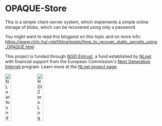 # OPAQUE-Store

This is a simple client-server system, which implements a simple online storage
of blobs, which can be recovered using only a password.

You might want to read this blogpost on this topic and on more info:
https://www.ctrlc.hu/~stef/blog/posts/How_to_recover_static_secrets_using_OPAQUE.html

This project is funded through [NGI0 Entrust](https://nlnet.nl/entrust), a fund
established by [NLnet](https://nlnet.nl) with financial support from the
European Commission's [Next Generation Internet](https://ngi.eu) program. Learn
more at the [NLnet project page](https://nlnet.nl/project/ThresholdOPRF).

[<img src="https://nlnet.nl/logo/banner.png" alt="NLnet foundation logo" width="20%" />](https://nlnet.nl)
[<img src="https://nlnet.nl/image/logos/NGI0_tag.svg" alt="NGI Zero Logo" width="20%" />](https://nlnet.nl/entrust)
